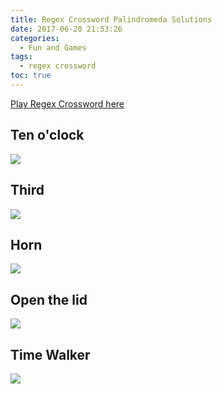 ```yaml
---
title: Regex Crossword Palindromeda Solutions
date: 2017-06-20 21:53:26
categories:
  - Fun and Games
tags:
  - regex crossword
toc: true
---
```


[Play Regex Crossword here](https://www.regexcrossword.com)

<!--more-->

## Ten o'clock
![](/images/regex/palin1.JPG)

## Third
![](/images/regex/palin2.JPG)

## Horn
![](/images/regex/palin3.JPG)

## Open the lid
![](/images/regex/palin4.JPG)

## Time Walker
![](/images/regex/palin5.JPG)
